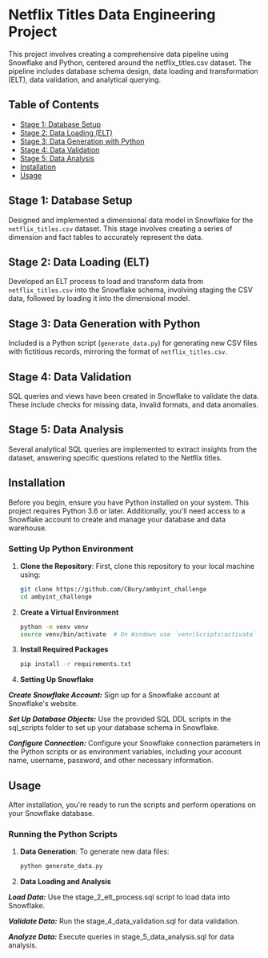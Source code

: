 # Netflix Titles Data Engineering Project

This project involves creating a comprehensive data pipeline using Snowflake and Python, centered around the netflix_titles.csv dataset. The pipeline includes database schema design, data loading and transformation (ELT), data validation, and analytical querying.
## Table of Contents

- [Stage 1: Database Setup](#stage-1-database-setup)
- [Stage 2: Data Loading (ELT)](#stage-2-data-loading-elt)
- [Stage 3: Data Generation with Python](#stage-3-data-generation-with-python)
- [Stage 4: Data Validation](#stage-4-data-validation)
- [Stage 5: Data Analysis](#stage-5-data-analysis)
- [Installation](#installation)
- [Usage](#usage)


## Stage 1: Database Setup

Designed and implemented a dimensional data model in Snowflake for the `netflix_titles.csv` dataset. This stage involves creating a series of dimension and fact tables to accurately represent the data.

## Stage 2: Data Loading (ELT)

Developed an ELT process to load and transform data from `netflix_titles.csv` into the Snowflake schema, involving staging the CSV data, followed by loading it into the dimensional model.

## Stage 3: Data Generation with Python

Included is a Python script (`generate_data.py`) for generating new CSV files with fictitious records, mirroring the format of `netflix_titles.csv`.

## Stage 4: Data Validation

SQL queries and views have been created in Snowflake to validate the data. These include checks for missing data, invalid formats, and data anomalies.

## Stage 5: Data Analysis

Several analytical SQL queries are implemented to extract insights from the dataset, answering specific questions related to the Netflix titles.


## Installation

Before you begin, ensure you have Python installed on your system. This project requires Python 3.6 or later. Additionally, you'll need access to a Snowflake account to create and manage your database and data warehouse.

### Setting Up Python Environment

1. **Clone the Repository**: First, clone this repository to your local machine using:

   ```bash
   git clone https://github.com/CBury/ambyint_challenge
   cd ambyint_challenge
   
2. **Create a Virtual Environment**
   ```bash
   python -m venv venv
   source venv/bin/activate  # On Windows use `venv\Scripts\activate`
3. **Install Required Packages**
   ```bash
   pip install -r requirements.txt
   
4. **Setting Up Snowflake**

***Create Snowflake Account:*** Sign up for a Snowflake account at Snowflake's website.

***Set Up Database Objects:*** Use the provided SQL DDL scripts in the sql_scripts folder to set up your database schema in Snowflake.

***Configure Connection:*** Configure your Snowflake connection parameters in the Python scripts or as environment variables, including your account name, username, password, and other necessary information.


## Usage

After installation, you're ready to run the scripts and perform operations on your Snowflake database.

### Running the Python Scripts

1. **Data Generation**: To generate new data files:

   ```bash
   python generate_data.py

2. **Data Loading and Analysis**

***Load Data:*** Use the stage_2_elt_process.sql script to load data into Snowflake.

***Validate Data:*** Run the stage_4_data_validation.sql for data validation.

***Analyze Data:*** Execute queries in stage_5_data_analysis.sql for data analysis.
